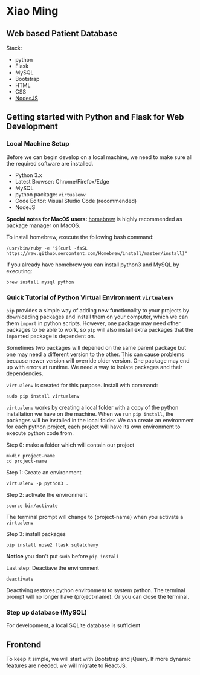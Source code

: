 # Xiao Ming

## Web based Patient Database

Stack:
 * python
 * Flask
 * MySQL
 * Bootstrap
 * HTML
 * CSS
 * [NodesJS](https://nodejs.org/en/)

## Getting started with Python and Flask for Web Development

### Local Machine Setup

Before we can begin develop on a local machine, we need to make sure all the required software are installed.

* Python 3.x
* Latest Browser: Chrome/Firefox/Edge
* MySQL
* python package: `virtualenv`
* Code Editor: Visual Studio Code (recommended)
* NodeJS 

**Special notes for MacOS users:** [homebrew](https://brew.sh/) is highly recommended as package manager on MacOS.

To install homebrew, execute the following bash command:

    /usr/bin/ruby -e "$(curl -fsSL https://raw.githubusercontent.com/Homebrew/install/master/install)"


If you already have homebrew you can install python3 and MySQL by executing:

    brew install mysql python


### Quick Tutorial of Python Virtual Environment `virtualenv`
`pip` provides a simple way of adding new functionality to your projects by downloading packages and install them on your computer, which we can them `import` in python scripts. However, one package may need other packages to be able to work, so `pip` will also install extra packages that the `import`ed package is dependent on.

 Sometimes two packages will depened on the same parent package but one may need a different version to the other. This can cause problems because newer version will override older version. One package may end up with errors at runtime. We need a way to isolate packages and their dependencies.

 `virtualenv` is created for this purpose.
 Install with command:

    sudo pip install virtualenv

`virtualenv` works by creating a local folder with a copy of the python installation we have on the machine. When we run `pip install`, the packages will be installed in the local folder. We can create an environment for each python project, each project will have its own environment to execute python code from.

Step 0: make a folder which will contain our project

    mkdir project-name
    cd project-name

Step 1: Create an environment 

    virtualenv -p python3 .

Step 2: activate the environment

    source bin/activate

The terminal prompt will change to (project-name) when you activate a `virtualenv`

Step 3: install packages

    pip install nose2 flask sqlalchemy

**Notice** you don't put `sudo` before `pip install`

Last step: Deactiave the environment 

    deactivate

Deactiving restores python environment to system python. The terminal prompt will no longer have (project-name). Or you can close the terminal.

### Step up database (MySQL)

For development, a local SQLite database is sufficient

## Frontend
To keep it simple, we will start with Bootstrap and jQuery. If more dynamic features are needed, we will migrate to ReactJS.